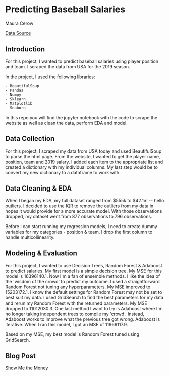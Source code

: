 # Predicting Baseball Salaries

Maura Cerow

[Data Source](https://www.usatoday.com/sports/mlb/salaries/)


## Introduction

For this project, I wanted to predict baseball salaries using player position and team. I scraped the data from USA for the 2019 season.

In the project, I used the following libraries:

    - BeautifulSoup
    - Pandas
    - Numpy
    - Sklearn
    - Matplotlib
    - Seaborn

In this repo you will find the jupyter notebook with the code to scrape the website as well as clean the data, perform EDA and model.

## Data Collection

For this project, I scraped my data from USA today and used BeautifulSoup to parse the html page. From the website, I wanted to get the player name, position, team and 2019 salary. I added each item to the appropriate list and created a dictionary with my individual columns. My last step would be to convert my new dictionary to a dataframe to work with.

## Data Cleaning & EDA

When I began my EDA, my full dataset ranged from $555k to $42.1m -- hello outliers. I decided to use the IQR to remove the outliers from my data in hopes it would provide for a more accurate model. With those observations dropped, my dataset went from 877 observations to 796 observations.

Before I can start running my regression models, I need to create dummy variables for my categories - position & team. I drop the first column to handle multicollinearity.

## Modeling & Evaluation

For this project, I wanted to use Decision Trees, Random Forest & Adaboost to predict salaries. My first model is a simple decision tree. My MSE for this model is 16396140.1. Now I'm a fan of ensemble methods. I like the idea of the 'wisdom of the crowd' to predict my outcome. I used a straightforward Random Forest not tuning any hyperparameters. My MSE improved to 15203172.1. I know the default settings for Random Forest may not be set to best suit my data. I used GridSearch to find the best parameters for my data and rerun my Random Forest with the returned parameters. My MSE dropped to 11012030.3. One last method I want to try is Adaboost where I'm no longer taking independent trees to compile my 'crowd'. Instead, Adaboost works to improve what the previous tree got wrong. Adaboost is iterative. When I ran this model, I got an MSE of 11969117.9.

Based on my MSE, my best model is Random Forest tuned using GridSearch.

## Blog Post
[Show Me the Money](https://medium.com/@mauracerow/show-me-the-money-7241d0881a52)
